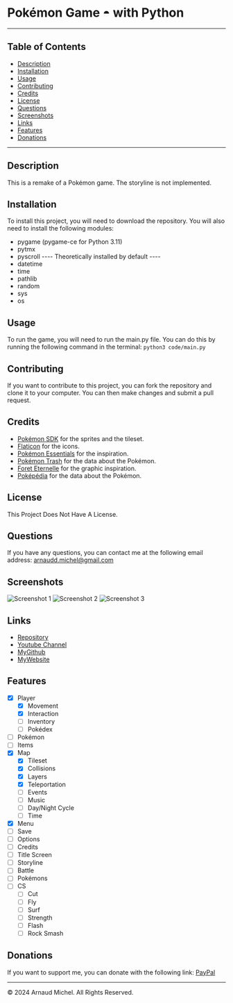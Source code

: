 # Pokémon Game ◓ with Python

---
## Table of Contents
- [Description](#description)
- [Installation](#installation)
- [Usage](#usage)
- [Contributing](#contributing)
- [Credits](#credits)
- [License](#license)
- [Questions](#questions)
- [Screenshots](#screenshots)
- [Links](#links)
- [Features](#features)
- [Donations](#donations)

---
## Description
This is a remake of a Pokémon game. The storyline is not implemented.

## Installation
To install this project, you will need to download the repository. You will also need to install the following modules:
- pygame (pygame-ce for Python 3.11)
- pytmx
- pyscroll
---- Theoretically installed by default ----
- datetime
- time
- pathlib
- random
- sys
- os

## Usage
To run the game, you will need to run the main.py file. You can do this by running the following command in the terminal:
```python3 code/main.py```

## Contributing
If you want to contribute to this project, you can fork the repository and clone it to your computer. You can then make changes and submit a pull request.

## Credits
- [Pokémon SDK](https://pokemonworkshop.com/fr/sdk) for the sprites and the tileset.
- [Flaticon](https://www.flaticon.com/) for the icons.
- [Pokémon Essentials](https://essentialsdocs.fandom.com/wiki/Essentials_Docs_Wiki) for the inspiration.
- [Pokémon Trash](https://www.pokemontrash.com/) for the data about the Pokémon.
- [Foret Eternelle](https://www.pokemonforeteternelle.com/) for the graphic inspiration.
- [Poképédia](https://www.pokepedia.fr/) for the data about the Pokémon.

## License
This Project Does Not Have A License.

## Questions
If you have any questions, you can contact me at the following email address: <a> arnaudd.michel@gmail.com </a>

## Screenshots
![Screenshot 1](https://media.discordapp.net/attachments/820340493774356493/1101275013216227418/item.png?width=1170&height=658)
![Screenshot 2](https://media.discordapp.net/attachments/820340493774356493/1101275013719535737/save.png?width=1170&height=658)
![Screenshot 3](https://media.discordapp.net/attachments/820340493774356493/1101275014017318953/view.png?width=1170&height=658)

## Links
- [Repository](https://github.com/MrArnaudMichel/Projet_Pokemon)
- [Youtube Channel](https://www.youtube.com/channel/UC5-MVwnE8p-8YvdTBkLhYKg)
- [MyGithub](https://github.com/MrArnaudMichel)
- [MyWebsite](https://mrarnaudmichel.github.io)

## Features
- [x] Player
  - [x] Movement
  - [x] Interaction
  - [ ] Inventory
  - [ ] Pokédex
- [ ] Pokémon
- [ ] Items
- [x] Map
  - [x] Tileset
  - [x] Collisions
  - [x] Layers
  - [x] Teleportation
  - [ ] Events
  - [ ] Music
  - [ ] Day/Night Cycle
  - [ ] Time
- [x] Menu
- [ ] Save
- [ ] Options
- [ ] Credits
- [ ] Title Screen
- [ ] Storyline
- [ ] Battle
- [ ] Pokémons
- [ ] CS
  - [ ] Cut
  - [ ] Fly
  - [ ] Surf
  - [ ] Strength
  - [ ] Flash
  - [ ] Rock Smash

## Donations
If you want to support me, you can donate with the following link: [PayPal](https://paypal.me/arnaud134)

---
© 2024 Arnaud Michel. All Rights Reserved.
